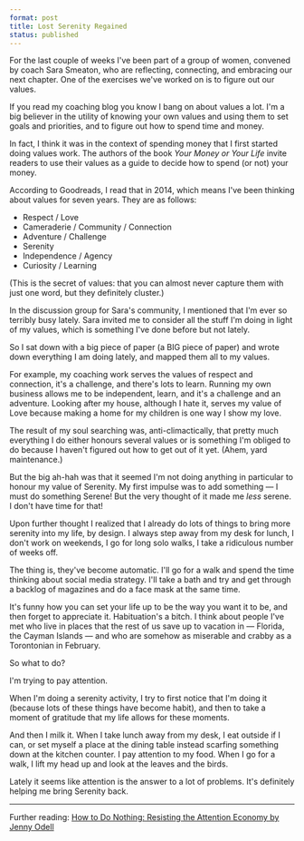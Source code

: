 ```yaml
---
format: post
title: Lost Serenity Regained
status: published
---
```


For the last couple of weeks I've been part of a group of women, convened by coach Sara Smeaton, who are reflecting, connecting, and embracing our next chapter. One of the exercises we've worked on is to figure out our values.

If you read my coaching blog you know I bang on about values a lot. I'm a big believer in the utility of knowing your own values and using them to set goals and priorities, and to figure out how to spend time and money.

In fact, I think it was in the context of spending money that I first started doing values work. The authors of the book *Your Money or Your Life* invite readers to use their values as a guide to decide how to spend (or not) your money. 

According to Goodreads, I read that in 2014, which means I've been thinking about values for seven years. They are as follows:

- Respect / Love 
- Cameraderie / Community / Connection
- Adventure / Challenge 
- Serenity 
- Independence / Agency
- Curiosity / Learning

(This is the secret of values: that you can almost never capture them with just one word, but they definitely cluster.)

In the discussion group for Sara's community, I mentioned that I'm ever so terribly busy lately. Sara invited me to consider all the stuff I'm doing in light of my values, which is something I've done before but not lately.

So I sat down with a big piece of paper (a BIG piece of paper) and wrote down everything I am doing lately, and mapped them all to my values.

For example, my coaching work serves the values of respect and connection, it's a challenge, and there's lots to learn. Running my own business allows me to be independent, learn, and it's a challenge and an adventure. Looking after my house, although I hate it, serves my value of Love because making a home for my children is one way I show my love.

The result of my soul searching was, anti-climactically, that pretty much everything I do either honours several values or is something I'm obliged to do because I haven't figured out how to get out of it yet. (Ahem, yard maintenance.) 

But the big ah-hah was that it seemed I'm not doing anything in particular to honour my value of Serenity. My first impulse was to add something — I must do something Serene! But the very thought of it made me *less* serene. I don't have time for that!

Upon further thought I realized that I already do lots of things to bring more serenity into my life, by design. I always step away from my desk for lunch, I don't work on weekends, I go for long solo walks, I take a ridiculous number of weeks off.

The thing is, they've become automatic. I'll go for a walk and spend the time thinking about social media strategy. I'll take a bath and try and get through a backlog of magazines and do a face mask at the same time.

It's funny how you can set your life up to be the way you want it to be, and then forget to appreciate it. Habituation's a bitch. I think about people I've met who live in places that the rest of us save up to vacation in — Florida, the Cayman Islands — and who are somehow as miserable and crabby as a Torontonian in February.

So what to do? 

I'm trying to pay attention. 

When I'm doing a serenity activity, I try to first notice that I'm doing it (because lots of these things have become habit), and then to take a moment of gratitude that my life allows for these moments. 

And then I milk it. When I take lunch away from my desk, I eat outside if I can, or set myself a place at the dining table instead scarfing something down at the kitchen counter. I pay attention to my food. When I go for a walk, I lift my head up and look at the leaves and the birds.

Lately it seems like attention is the answer to a lot of problems. It's definitely helping me bring Serenity back.

---

Further reading: [How to Do Nothing: Resisting the Attention Economy by Jenny Odell](https://app.thestorygraph.com/books/94ecd827-f0e4-4876-9db5-40c414e039cc)
